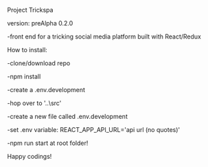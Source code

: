 Project Trickspa

version: preAlpha 0.2.0

-front end for a tricking social media platform built with React/Redux

How to install:

-clone/download repo

-npm install

-create a .env.development

-hop over to '..\src'

-create a new file called .env.development

-set .env variable: REACT_APP_API_URL='api url (no quotes)'

-npm run start at root folder!

Happy codings!